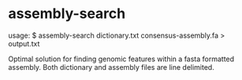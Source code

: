 # assembly-search

usage: $ assembly-search dictionary.txt consensus-assembly.fa > output.txt

Optimal solution for finding genomic features within a fasta formatted assembly.
Both dictionary and assembly files are line delimited. 
